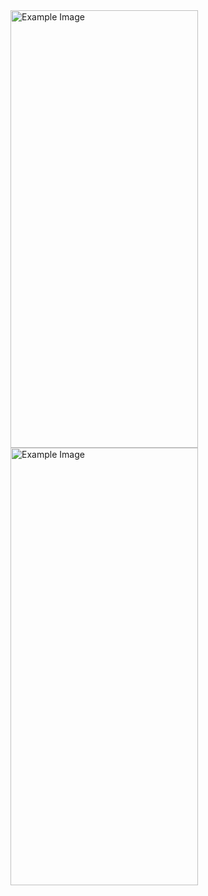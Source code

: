 


<img src="https://github.com/wadegraduate/Tips/assets/108984511/9ed1de98-e29d-42dc-ba82-8909f9c14c0c" width="300" height="700" alt="Example Image">
<img src="https://github.com/wadegraduate/Tips/assets/108984511/c53eef56-633d-47b0-a195-76e66bae1e95" width="300" height="700" alt="Example Image">

